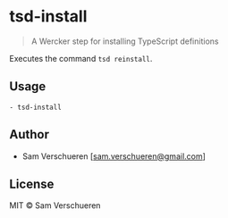 # tsd-install

> A Wercker step for installing TypeScript definitions

Executes the command `tsd reinstall`.

## Usage

```
- tsd-install
```

## Author

- Sam Verschueren [<sam.verschueren@gmail.com>]

## License

MIT © Sam Verschueren
